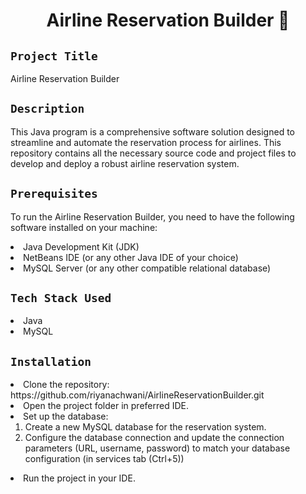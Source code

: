 <h1 align="center">
  <a href="# Airline Reservation Builder"></a>
  Airline Reservation Builder 💙
</h1>

## `Project Title`
Airline Reservation Builder

## `Description`
This Java program is a comprehensive software solution designed to streamline and automate the reservation process for airlines. This repository contains all the necessary source code and project files to develop and deploy a robust airline reservation system.

## `Prerequisites`
To run the Airline Reservation Builder, you need to have the following software installed on your machine:
<li>Java Development Kit (JDK)</li>
<li>NetBeans IDE (or any other Java IDE of your choice)</li>
<li>MySQL Server (or any other compatible relational database)</li>

## `Tech Stack Used`
<li>Java</li>
<li>MySQL</li>

## `Installation`
<li>Clone the repository: https://github.com/riyanachwani/AirlineReservationBuilder.git </li>
<li>Open the project folder in preferred IDE.</li>
<li>Set up the database:
<ol>
  <li>Create a new MySQL database for the reservation system.</li>
<li>Configure the database connection and update the connection parameters (URL, username, password) to match your database configuration (in services tab (Ctrl+5))</li>
</ol>
<li>Run the project in your IDE.</li>
